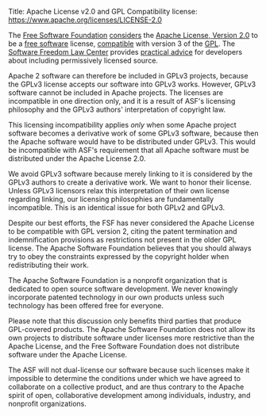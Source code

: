 Title: Apache License v2.0 and GPL Compatibility
license: https://www.apache.org/licenses/LICENSE-2.0

The [Free Software Foundation](https://www.fsf.org/) 
[considers](https://www.fsf.org/licensing/licenses/#apache2) the [Apache
License, Version 2.0](/licenses/LICENSE-2.0) to be a
[free software](https://www.gnu.org/philosophy/free-sw.html) license,
[compatible](https://www.gnu.org/licenses/license-list.html#GPLCompatibleLicenses) with
version 3 of the [GPL](https://www.fsf.org/licensing/licenses/gpl.html). The
[Software Freedom Law Center](https://www.softwarefreedom.org/) provides
[practical
advice](https://www.softwarefreedom.org/resources/2007/gpl-non-gpl-collaboration.html)
for developers about including permissively licensed source.

Apache 2 software can therefore be included in GPLv3 projects, because the
GPLv3 license accepts our software into GPLv3 works. However, GPLv3
software cannot be included in Apache projects. The licenses are
incompatible in one direction only, and it is a result of ASF's licensing
philosophy and the GPLv3 authors' interpretation of copyright law.

This licensing incompatibility applies *only* when some Apache project
software becomes a derivative work of some GPLv3 software, because then the
Apache software would have to be distributed under GPLv3. This would be
incompatible with ASF's requirement that all Apache software must be
distributed under the Apache License 2.0.

We avoid GPLv3 software because merely linking to it is considered by the
GPLv3 authors to create a derivative work. We want to honor their license.
Unless GPLv3 licensors relax this interpretation of their own license
regarding linking, our licensing philosophies are fundamentally
incompatible. This is an identical issue for both GPLv2 and GPLv3.

Despite our best efforts, the FSF has never considered the Apache License
to be compatible with GPL version 2, citing the patent termination and
indemnification provisions as restrictions not present in the older GPL
license. The Apache Software Foundation believes that you should always try
to obey the constraints expressed by the copyright holder when
redistributing their work.

The Apache Software Foundation is a nonprofit organization that is
dedicated to open source software development. We never knowingly
incorporate patented technology in our own products unless such technology
has been offered free for everyone.

Please note that this discussion only benefits third parties that produce
GPL-covered products. The Apache Software Foundation does not allow its own
projects to distribute software under licenses more restrictive than the
Apache License, and the Free Software Foundation does not distribute
software under the Apache License.

The ASF will not dual-license our software because such licenses make it
impossible to determine the conditions under which we have agreed to
collaborate on a collective product, and are thus contrary to the Apache
spirit of open, collaborative development among individuals, industry, and
nonprofit organizations.

